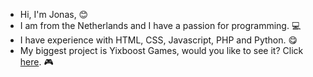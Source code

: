 - Hi, I'm Jonas, 😊
- I am from the Netherlands and I have a passion for programming. 💻
- I have experience with HTML, CSS, Javascript, PHP and Python. 😋
- My biggest project is Yixboost Games, would you like to see it? Click <a href='http://yixboost.nl.eu.org/yixboost/share/?source=github'>here</a>. 🎮
